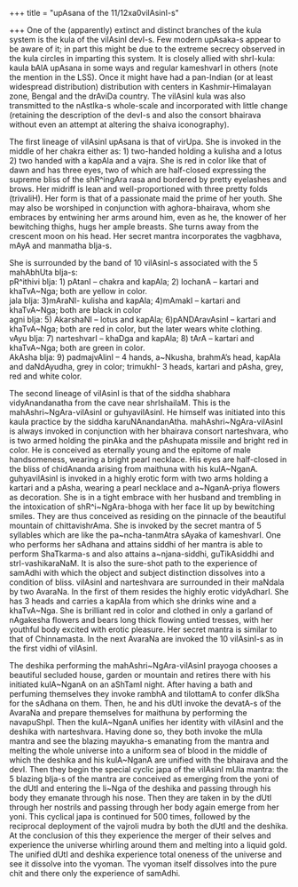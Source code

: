 +++
title = "upAsana of the 11/12xa0vilAsinI-s"

+++
One of the (apparently) extinct and distinct branches of the kula system
is the kula of the vilAsinI devI-s. Few modern upAsaka-s appear to be
aware of it; in part this might be due to the extreme secrecy observed
in the kula circles in imparting this system. It is closely allied with
shrI-kula: kaula bAlA upAsana in some ways and regular kameshvarI in
others (note the mention in the LSS). Once it might have had a
pan-Indian (or at least widespread distribution) distribution with
centers in Kashmir-Himalayan zone, Bengal and the drAviDa country. The
vilAsinI kula was also transmitted to the nAstIka-s whole-scale and
incorporated with little change (retaining the description of the devI-s
and also the consort bhairava without even an attempt at altering the
shaiva iconography).

The first lineage of vilAsinI upAsana is that of virUpa. She is invoked
in the middle of her chakra either as: 1) two-handed holding a kulisha
and a lotus 2) two handed with a kapAla and a vajra. She is red in color
like that of dawn and has three eyes, two of which are half-closed
expressing the supreme bliss of the shR^ingAra rasa and bordered by
pretty eyelashes and brows. Her midriff is lean and well-proportioned
with three pretty folds (trivaliH). Her form is that of a passionate
maid the prime of her youth. She may also be worshiped in conjunction
with aghora-bhairava, whom she embraces by entwining her arms around
him, even as he, the knower of her bewitching thighs, hugs her ample
breasts. She turns away from the crescent moon on his head. Her secret
mantra incorporates the vagbhava, mAyA and manmatha bIja-s.

She is surrounded by the band of 10 vilAsinI-s associated with the 5
mahAbhUta bIja-s:  
pR^ithivi bIja: 1) pAtanI – chakra and kapAla; 2) lochanA – kartari and
khaTvA\~Nga; both are yellow in color.  
jala bIja: 3)mAraNI- kulisha and kapAla; 4)mAmakI – kartari and
khaTvA\~Nga; both are black in color  
agni bIja: 5) AkarshaNI – lotus and kapAla; 6)pANDAravAsinI – kartari
and khaTvA\~Nga; both are red in color, but the later wears white
clothing.  
vAyu bIja: 7) narteshvarI – khaDga and kapAla; 8) tArA – kartari and
khaTvA\~Nga; both are green in color.  
AkAsha bIja: 9) padmajvAlinI – 4 hands, a\~Nkusha, brahmA’s head, kapAla
and daNdAyudha, grey in color; trimukhI- 3 heads, kartari and pAsha,
grey, red and white color.

The second lineage of vilAsinI is that of the siddha shabhara
vidyAnandanatha from the cave near shrIshailaM. This is the
mahAshri\~NgAra-vilAsinI or guhyavilAsinI. He himself was initiated into
this kaula practice by the siddha karuNAnandanAtha.
mahAshri\~NgAra-vilAsinI is always invoked in conjunction with her
bhairava consort narteshvara, who is two armed holding the pinAka and
the pAshupata missile and bright red in color. He is conceived as
eternally young and the epitome of male handsomeness, wearing a bright
pearl necklace. His eyes are half-closed in the bliss of chidAnanda
arising from maithuna with his kulA\~NganA. guhyavilAsinI is invoked in
a highly erotic form with two arms holding a kartari and a pAsha,
wearing a pearl necklace and a\~NganA-priya flowers as decoration. She
is in a tight embrace with her husband and trembling in the intoxication
of shR^i\~NgAra-bhoga with her face lit up by bewitching smiles. They
are thus conceived as residing on the pinnacle of the beautiful mountain
of chittavishrAma. She is invoked by the secret mantra of 5 syllables
which are like the pa\~ncha-tanmAtra sAyaka of kameshvarI. One who
performs her sAdhana and attains siddhi of her mantra is able to perform
ShaTkarma-s and also attains a\~njana-siddhi, guTikAsiddhi and
strI-vashikaraNaM. It is also the sure-shot path to the experience of
samAdhi with which the object and subject distinction dissolves into a
condition of bliss. vilAsinI and narteshvara are surrounded in their
maNdala by two AvaraNa. In the first of them resides the highly erotic
vidyAdharI. She has 3 heads and carries a kapAla from which she drinks
wine and a khaTvA\~Nga. She is brilliant red in color and clothed in
only a garland of nAgakesha flowers and bears long thick flowing untied
tresses, with her youthful body excited with erotic pleasure. Her secret
mantra is similar to that of Chinnamasta. In the next AvaraNa are
invoked the 10 vilAsinI-s as in the first vidhi of vilAsinI.

The deshika performing the mahAshri\~NgAra-vilAsinI prayoga chooses a
beautiful secluded house, garden or mountain and retires there with his
initiated kulA\~NganA on an aShTamI night. After having a bath and
perfuming themselves they invoke rambhA and tilottamA to confer dIkSha
for the sAdhana on them. Then, he and his dUtI invoke the devatA-s of
the AvaraNa and prepare themselves for maithuna by performing the
navapuShpI. Then the kulA\~NganA unifies her identity with vilAsinI and
the deshika with narteshvara. Having done so, they both invoke the mUla
mantra and see the blazing mayukha-s emanating from the mantra and
melting the whole universe into a uniform sea of blood in the middle of
which the deshika and his kulA\~NganA are unified with the bhairava and
the devI. Then they begin the special cyclic japa of the vilAsinI mUla
mantra: the 5 blazing bIja-s of the mantra are conceived as emerging
from the yoni of the dUtI and entering the li\~Nga of the deshika and
passing through his body they emanate through his nose. Then they are
taken in by the dUtI through her nostrils and passing through her body
again emerge from her yoni. This cyclical japa is continued for 500
times, followed by the reciprocal deployment of the vajroli mudra by
both the dUtI and the deshika. At the conclusion of this they experience
the merger of their selves and experience the universe whirling around
them and melting into a liquid gold. The unified dUtI and deshika
experience total oneness of the universe and see it dissolve into the
vyoman. The vyoman itself dissolves into the pure chit and there only
the experience of samAdhi.
